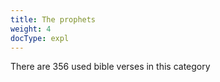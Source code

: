 ```yaml
---
title: The prophets
weight: 4
docType: expl
---
```


There are 356 used bible verses in this category
